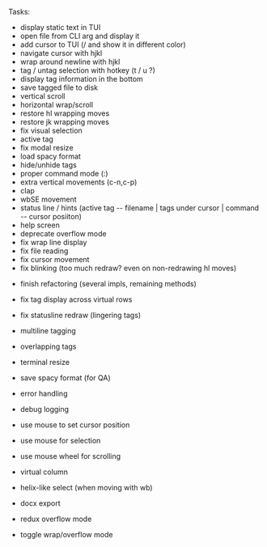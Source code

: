 Tasks:
+ display static text in TUI
+ open file from CLI arg and display it
+ add cursor to TUI (/ and show it in different color)
+ navigate cursor with hjkl
+ wrap around newline with hjkl
+ tag / untag selection with hotkey (t / u ?)
+ display tag information in the bottom
+ save tagged file to disk
+ vertical scroll
+ horizontal wrap/scroll
+ restore hl wrapping moves
+ restore jk wrapping moves
+ fix visual selection
+ active tag
+ fix modal resize
+ load spacy format
+ hide/unhide tags
+ proper command mode (:)
+ extra vertical movements (c-n,c-p)
+ clap
+ wbSE movement
+ status line / hints (active tag -- filename | tags under cursor | command -- cursor posiiton)
+ help screen
+ deprecate overflow mode
+ fix wrap line display
+ fix file reading
+ fix cursor movement
+ fix blinking (too much redraw? even on non-redrawing hl moves)

- finish refactoring (several impls, remaining methods)
- fix tag display across virtual rows
- fix statusline redraw (lingering tags)
- multiline tagging
- overlapping tags

- terminal resize
- save spacy format (for QA)
- error handling
- debug logging
- use mouse to set cursor position
- use mouse for selection
- use mouse wheel for scrolling
- virtual column
- helix-like select (when moving with wb)
- docx export
- redux overflow mode
- toggle wrap/overflow mode
